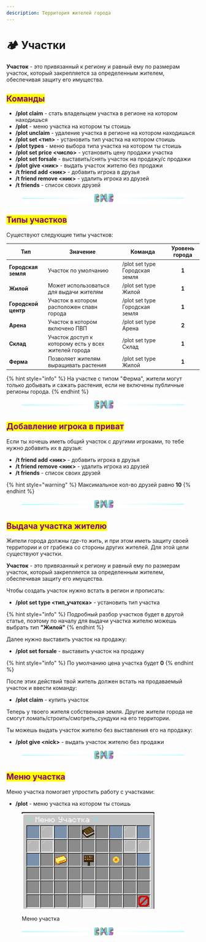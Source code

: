 ```yaml
---
description: Территория жителей города
---
```


# 🏕 Участки

**Участок** - это привязанный к региону и равный ему по размерам участок, который закрепляется за определенным жителем, обеспечивая защиту его имущества.

## <mark style="color:purple;">Команды</mark>

* **/plot claim** - стать владельцем участка в регионе на котором находишься
* **/plot** - меню участка на котором ты стоишь
* **/plot unclaim** - удаление участка в регионе на котором находишься
* **/plot set <тип>** - установить тип участка на котором стоишь
* **/plot types** - меню выбора типа участка на котором ты стоишь
* **/plot set price <число>** - установить цену продажи участка
* **/plot set forsale** - выставить/снять участок на продажу/c продажи
* **/plot give <ник>** - выдать участок жителю без продажи
* **/t friend add <ник>** - добавить игрока в друзья
* **/t friend remove <ник>** - удалить игрока из друзей
* **/t friends** - список своих друзей

<figure><img src="../.gitbook/assets/gitlab_hr7.svg" alt=""><figcaption></figcaption></figure>

## <mark style="color:purple;">Типы участков</mark>

Существуют следующие типы участков:

| Тип                 | Значение                                             | Команда                        | Уровень города |
| ------------------- | ---------------------------------------------------- | ------------------------------ | :------------: |
| **Городская земля** | Участок по умолчанию                                 | /plot set type Городская земля |      **1**     |
| **Жилой**           | Может использоваться для выдачи жителям              | /plot set type Жилой           |      **1**     |
| **Городской центр** | Участок в котором расположен спавн города            | /plot set type Городская земля |      **1**     |
| **Арена**           | Участок в котором включено ПВП                       | /plot set type Арена           |      **2**     |
| **Склад**           | Участок доступ к которому есть у всех жителей города | /plot set type Склад           |      **1**     |
| **Ферма**           | Позволяет жителям выращивать растения                | /plot set type Жилой           |      **1**     |

{% hint style="info" %}
На участке с типом "Ферма", жители могут только добывать и сажать растения, если не включены публичные регионы города.
{% endhint %}

<figure><img src="../.gitbook/assets/gitlab_hr7.svg" alt=""><figcaption></figcaption></figure>

## <mark style="color:purple;">Добавление игрока в приват</mark>

Если ты хочешь иметь общий участок с другими игроками, то тебе нужно добавить их в друзья:

* **/t friend add <ник>** - добавить игрока в друзья
* **/t friend remove <ник>** - удалить игрока из друзей
* **/t friends** - список своих друзей

{% hint style="warning" %}
Максимальное кол-во друзей равно **10**
{% endhint %}

<figure><img src="../.gitbook/assets/gitlab_hr7.svg" alt=""><figcaption></figcaption></figure>

## <mark style="color:purple;">Выдача участка жителю</mark>

Жители города должны где-то жить, и при этом иметь защиту своей территории и от грабежа со стороны других жителей. Для этой цели существуют участки.

**Участок** - это привязанный к региону и равный ему по размерам участок, который закрепляется за определенным жителем, обеспечивая защиту его имущества.

Чтобы создать участок нужно встать в регион и прописать:

* **/plot set type <тип\_учатска>** - установить тип участка

{% hint style="info" %}
Подробный разбор участков будет в другой статье, поэтому по началу для выдачи участка жителю можешь выбрать тип **"Жилой"**
{% endhint %}

Далее нужно выставить участок на продажу:

* **/plot set forsale** - выставить участок на продажу

{% hint style="info" %}
По умолчанию цена участка будет **0**
{% endhint %}

После этих действий твой житель должен встать на продаваемый участок и ввести команду:

* **/plot claim** - купить участок

Теперь у твоего жителя собственная земля. Другие жители города не смогут ломать/строить/смотреть\_сундуки на его территории.

Ты можешь выдать участок жителю без выставления его на продажу:

* **/plot give \<nick>** - выдать участок жителю без продажи

<figure><img src="../.gitbook/assets/gitlab_hr7.svg" alt=""><figcaption></figcaption></figure>

## <mark style="color:purple;">Меню участка</mark>

Меню участка помогает упростить работу с участками:

* **/plot** - меню участка на котором ты стоишь

<figure><img src="../.gitbook/assets/image (3) (4).png" alt=""><figcaption><p>Меню участка</p></figcaption></figure>

<figure><img src="../.gitbook/assets/gitlab_hr7.svg" alt=""><figcaption></figcaption></figure>
